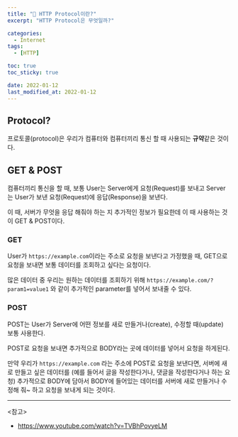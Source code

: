 ```yaml
---
title: "🚀 HTTP Protocol이란?"
excerpt: "HTTP Protocol은 무엇일까?"

categories:
  - Internet
tags:
  - [HTTP]

toc: true
toc_sticky: true

date: 2022-01-12
last_modified_at: 2022-01-12
---
```


## Protocol?

프로토콜(protocol)은 우리가 컴퓨터와 컴퓨터끼리 통신 할 때 사용되는 **규약**같은 것이다.

## GET & POST

컴퓨터끼리 통신을 할 때, 보통 User는 Server에게 요청(Request)를 보내고 Server는 User가 보낸 요청(Request)에 응답(Response)을 보낸다.

이 때, 서버가 무엇을 응답 해줘야 하는 지 추가적인 정보가 필요한데 이 때 사용하는 것이 GET & POST이다.

### GET

User가 `https://example.com`이라는 주소로 요청을 보낸다고 가정했을 때, GET으로 요청을 보내면 보통 데이터를 조회하고 싶다는 요청이다.

많은 데이터 중 우리는 원하는 데이터를 조회하기 위해 `https://example.com/?param1=value1` 와 같이 추가적인 parameter를 넣어서 보내줄 수 있다.

### POST

POST는 User가 Server에 어떤 정보를 새로 만들거나(create), 수정할 때(update) 보통 사용한다.

POST로 요청을 보내면 추가적으로 BODY라는 곳에 데이터를 넣어서 요청을 하게된다.

만약 우리가 `https://example.com` 라는 주소에 POST로 요청을 보낸다면, 서버에 새로 만들고 싶은 데이터를 (예를 들어서 글을 작성한다거나, 댓글을 작성한다거나 하는 요청) 추가적으로 BODY에 담아서 BODY에 들어있는 데이터를 서버에 새로 만들거나 수정해 줘~ 하고 요청을 보내게 되는 것이다.

---

<참고>

- https://www.youtube.com/watch?v=TVBhPovyeLM
